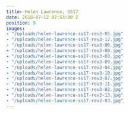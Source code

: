 ```yaml
---
title: Helen Lawrence, SS17
date: 2018-07-12 07:53:00 Z
position: 9
images:
- "/uploads/helen-lawrence-ss17-rev3-05.jpg"
- "/uploads/helen-lawrence-ss17-rev3-12.jpg"
- "/uploads/helen-lawrence-ss17-rev3-06.jpg"
- "/uploads/helen-lawrence-ss17-rev3-08.jpg"
- "/uploads/helen-lawrence-ss17-rev3-03.jpg"
- "/uploads/helen-lawrence-ss17-rev3-09.jpg"
- "/uploads/helen-lawrence-ss17-rev3-04.jpg"
- "/uploads/helen-lawrence-ss17-rev3-10.jpg"
- "/uploads/helen-lawrence-ss17-rev3-07.jpg"
- "/uploads/helen-lawrence-ss17-rev3-11.jpg"
- "/uploads/helen-lawrence-ss17-rev3-02.jpg"
- "/uploads/helen-lawrence-ss17-rev3-13.jpg"
- "/uploads/helen-lawrence-ss17-rev3-03.jpg"
---
```


